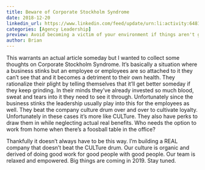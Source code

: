 ```yaml
---
title: Beware of Corporate Stockholm Syndrome
date: 2018-12-20
linkedin_url: https://www.linkedin.com/feed/update/urn:li:activity:6481274194565959680
categories: [Agency Leadership]
preview: Avoid becoming a victim of your environment if things aren't going well.
author: Brian
---
```


This warrants an actual article someday but I wanted to collect some thoughts on Corporate Stockholm Syndrome. It’s basically a situation where a business stinks but an employee or employees are so attached to it they can’t see that and it becomes a detriment to their own health. They rationalize their plight by telling themselves that it’ll get better someday if they keep grinding. In their minds they’ve already invested so much blood, sweat and tears into it they need to see it through. Unfortunately since the business stinks the leadership usually play into this for the employees as well. They beat the company culture drum over and over to cultivate loyalty. Unfortunately in these cases it’s more like CULTure. They also have perks to draw them in while neglecting actual real benefits. Who needs the option to work from home when there’s a foosball table in the office? 

Thankfully it doesn’t always have to be this way. I’m building a REAL company that doesn’t beat the CULTure drum. Our culture is organic and derived of doing good work for good people with good people. Our team is relaxed and empowered. Big things are coming in 2019. Stay tuned.